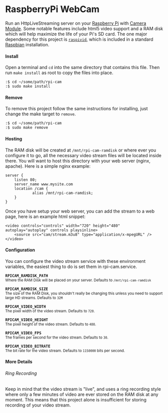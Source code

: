 # RaspberryPi WebCam
Run an HttpLiveStreaming server on your [Raspberry Pi][1] with
[Camera Module][2]. Some notable features include html5 video support and a
RAM disk which will help maximize the life of your Pi's SD card. The one major
dependency for this project is [`raspivid`][3], which is included in a standard
[Raspbian][4] installation.

#### Install

Open a terminal and `cd` into the same directory that contains this file. Then
run `make install` as root to copy the files into place.

    :$ cd ~/some/path/rpi-cam
    :$ sudo make install

#### Remove

To remove this project follow the same instructions for installing, just change
the make target to `remove`.

    :$ cd ~/some/path/rpi-cam
    :$ sudo make remove

#### Hosting

The RAM disk will be created at `/mnt/rpi-cam-ramdisk` or where ever you
configure it to go, all the necessary video stream files will be located inside
there. You will want to host this directory with your web server (nginx, 
apache). Here is a simple nginx example:

    server {
        listen 80;
        server_name www.mysite.com
        location /cam {
                alias /mnt/rpi-cam-ramdisk;
        }
    }

Once you have setup your web server, you can add the stream to a web page, here
is an example html snippet:

    <video controls="controls" width="720" height="480" autoplay="autoplay" controls playsinline>
        <source src="cam/stream.m3u8" type="application/x-mpegURL" />
    </video>

#### Configuration

You can configure the video stream service with these environment variables,
the easiest thing to do is set them in rpi-cam.service.


**`RPICAM_RAMDISK_PATH`**  
<sup>Where the RAM Disk will be placed on your server. Defaults to 
`/mnt/rpi-cam-ramdisk`</sup>

**`RPICAM_RAMDISK_SIZE`**  
<sup>The size of the RAM Disk, you shouldn't really be changing this unless you
need to support large HD streams. Defaults to `32M`</sup>

**`RPICAM_VIDEO_WIDTH`**  
<sup>The pixel width of the video stream. Defaults to `720`.</sup>

**`RPICAM_VIDEO_HEIGHT`**  
<sup>The pixel height of the video stream. Defaults to `480`.</sup>

**`RPICAM_VIDEO_FPS`**  
<sup>The frames per second for the video stream. Defaults to `30`.</sup>

**`RPICAM_VIDEO_BITRATE`**  
<sup>The bit rate for the video stream. Defaults to `1150000` bits per 
second.</sup>

#### More Details

###### Ring Recording

Keep in mind that the video stream is "live", and uses a ring recording style
where only a few minutes of video are ever stored on the RAM disk at any moment.
This means that this project alone is insufficient for storing recording of your
video stream.

[1]: https://www.raspberrypi.org
[2]: https://www.raspberrypi.org/documentation/raspbian/applications/camera.md
[3]: https://www.raspberrypi.org/documentation/usage/camera/raspicam/raspivid.md
[4]: https://www.raspberrypi.org/documentation/raspbian/
